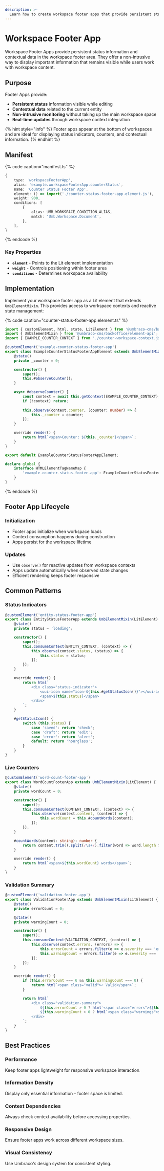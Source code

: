 ```yaml
---
description: >-
  Learn how to create workspace footer apps that provide persistent status information and contextual data in workspace environments.
---
```


# Workspace Footer App

Workspace Footer Apps provide persistent status information and contextual data in the workspace footer area. They offer a non-intrusive way to display important information that remains visible while users work with workspace content.

## Purpose

Footer Apps provide:
- **Persistent status** information visible while editing
- **Contextual data** related to the current entity
- **Non-intrusive monitoring** without taking up the main workspace space
- **Real-time updates** through workspace context integration

{% hint style="info" %}
Footer apps appear at the bottom of workspaces and are ideal for displaying status indicators, counters, and contextual information.
{% endhint %}

## Manifest

{% code caption="manifest.ts" %}
```typescript
{
	type: 'workspaceFooterApp',
	alias: 'example.workspaceFooterApp.counterStatus',
	name: 'Counter Status Footer App',
	element: () => import('./counter-status-footer-app.element.js'),
	weight: 900,
	conditions: [
		{
			alias: UMB_WORKSPACE_CONDITION_ALIAS,
			match: 'Umb.Workspace.Document',
		},
	],
}
```
{% endcode %}

### Key Properties
- **`element`** - Points to the Lit element implementation
- **`weight`** - Controls positioning within footer area
- **`conditions`** - Determines workspace availability

## Implementation

Implement your workspace footer app as a Lit element that extends `UmbElementMixin`. This provides access to workspace contexts and reactive state management:

{% code caption="counter-status-footer-app.element.ts" %}
```typescript
import { customElement, html, state, LitElement } from '@umbraco-cms/backoffice/external/lit';
import { UmbElementMixin } from '@umbraco-cms/backoffice/element-api';
import { EXAMPLE_COUNTER_CONTEXT } from './counter-workspace-context.js';

@customElement('example-counter-status-footer-app')
export class ExampleCounterStatusFooterAppElement extends UmbElementMixin(LitElement) {
	@state()
	private _counter = 0;

	constructor() {
		super();
		this.#observeCounter();
	}

	async #observeCounter() {
		const context = await this.getContext(EXAMPLE_COUNTER_CONTEXT);
		if (!context) return;
		
		this.observe(context.counter, (counter: number) => {
			this._counter = counter;
		});
	}

	override render() {
		return html`<span>Counter: ${this._counter}</span>`;
	}
}

export default ExampleCounterStatusFooterAppElement;

declare global {
	interface HTMLElementTagNameMap {
		'example-counter-status-footer-app': ExampleCounterStatusFooterAppElement;
	}
}
```
{% endcode %}

## Footer App Lifecycle

### Initialization
- Footer apps initialize when workspace loads
- Context consumption happens during construction
- Apps persist for the workspace lifetime

### Updates
- Use `observe()` for reactive updates from workspace contexts
- Apps update automatically when observed state changes
- Efficient rendering keeps footer responsive

## Common Patterns

### Status Indicators
```typescript
@customElement('entity-status-footer-app')
export class EntityStatusFooterApp extends UmbElementMixin(LitElement) {
	@state()
	private status = 'loading';

	constructor() {
		super();
		this.consumeContext(ENTITY_CONTEXT, (context) => {
			this.observe(context.status, (status) => {
				this.status = status;
			});
		});
	}

	override render() {
		return html`
			<div class="status-indicator">
				<uui-icon name="icon-${this.#getStatusIcon()}"></uui-icon>
				<span>${this.status}</span>
			</div>
		`;
	}

	#getStatusIcon() {
		switch (this.status) {
			case 'saved': return 'check';
			case 'draft': return 'edit';
			case 'error': return 'alert';
			default: return 'hourglass';
		}
	}
}
```

### Live Counters
```typescript
@customElement('word-count-footer-app')
export class WordCountFooterApp extends UmbElementMixin(LitElement) {
	@state()
	private wordCount = 0;

	constructor() {
		super();
		this.consumeContext(CONTENT_CONTEXT, (context) => {
			this.observe(context.content, (content) => {
				this.wordCount = this.#countWords(content);
			});
		});
	}

	#countWords(content: string): number {
		return content.trim().split(/\s+/).filter(word => word.length > 0).length;
	}

	override render() {
		return html`<span>${this.wordCount} words</span>`;
	}
}
```

### Validation Summary
```typescript
@customElement('validation-footer-app')
export class ValidationFooterApp extends UmbElementMixin(LitElement) {
	@state()
	private errorCount = 0;

	@state() 
	private warningCount = 0;

	constructor() {
		super();
		this.consumeContext(VALIDATION_CONTEXT, (context) => {
			this.observe(context.errors, (errors) => {
				this.errorCount = errors.filter(e => e.severity === 'error').length;
				this.warningCount = errors.filter(e => e.severity === 'warning').length;
			});
		});
	}

	override render() {
		if (this.errorCount === 0 && this.warningCount === 0) {
			return html`<span class="valid">✓ Valid</span>`;
		}

		return html`
			<div class="validation-summary">
				${this.errorCount > 0 ? html`<span class="errors">${this.errorCount} errors</span>` : ''}
				${this.warningCount > 0 ? html`<span class="warnings">${this.warningCount} warnings</span>` : ''}
			</div>
		`;
	}
}
```

## Best Practices

### Performance
Keep footer apps lightweight for responsive workspace interaction.

### Information Density
Display only essential information - footer space is limited.

### Context Dependencies
Always check context availability before accessing properties.

### Responsive Design
Ensure footer apps work across different workspace sizes.

### Visual Consistency
Use Umbraco's design system for consistent styling.
